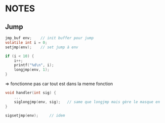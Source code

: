 # NOTES

## Jump

```c
jmp_buf env;    // init buffer pour jump
volatile int i = 0;
setjmp(env);    // set jump à env

if (i < 10) {
    i++;
    printf("%d\n", i);
    longjmp(env, 1);
}
```

=> fonctionne pas car tout est dans la meme fonction

```c
void handler(int sig) {
    ...
    siglongjmp(env, sig);   // same que longjmp mais gère le masque en meme temps 
}

sigsetjmp(env);     // idem
```

